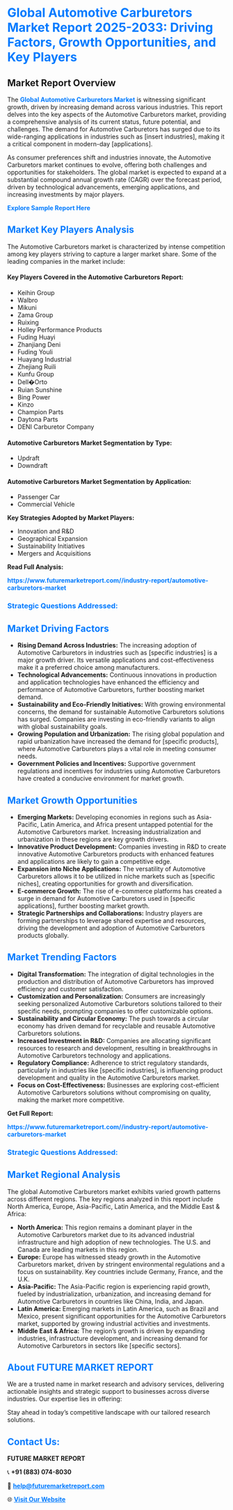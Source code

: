 <h1 style="color: #007BFF;">Global Automotive Carburetors Market Report 2025-2033: Driving Factors, Growth Opportunities, and Key Players</h1>

<section id="overview">
<h2>Market Report Overview</h2>
<p>The <a href="https://www.futuremarketreport.com//industry-report/automotive-carburetors-market" style="color: #007BFF; text-decoration: none;"><strong>Global Automotive Carburetors Market</strong></a> is witnessing significant growth, driven by increasing demand across various industries. This report delves into the key aspects of the Automotive Carburetors market, providing a comprehensive analysis of its current status, future potential, and challenges. The demand for Automotive Carburetors has surged due to its wide-ranging applications in industries such as [insert industries], making it a critical component in modern-day [applications].</p>
<p>As consumer preferences shift and industries innovate, the Automotive Carburetors market continues to evolve, offering both challenges and opportunities for stakeholders. The global market is expected to expand at a substantial compound annual growth rate (CAGR) over the forecast period, driven by technological advancements, emerging applications, and increasing investments by major players.</p>
</section>

<section id="overview">
<p><a href="https://www.futuremarketreport.com//request-sample/reportId=50063" style="color: #007BFF; text-decoration: none;"><strong>Explore Sample Report Here</strong></a></p>
</section>

<section id="key-players">
<h2 style="color: #007BFF;">Market Key Players Analysis</h2>
<p>The Automotive Carburetors market is characterized by intense competition among key players striving to capture a larger market share. Some of the leading companies in the market include:</p>
<h4>Key Players Covered in the Automotive Carburetors Report:</h4>
<ul><li>Keihin Group</li><li>Walbro</li><li>Mikuni</li><li>Zama Group</li><li>Ruixing</li><li>Holley Performance Products</li><li>Fuding Huayi</li><li>Zhanjiang Deni</li><li>Fuding Youli</li><li>Huayang Industrial</li><li>Zhejiang Ruili</li><li>Kunfu Group</li><li>Dell�Orto</li><li>Ruian Sunshine</li><li>Bing Power</li><li>Kinzo</li><li>Champion Parts</li><li>Daytona Parts</li><li>DENI Carburetor Company</li></ul>
<h4>Automotive Carburetors Market Segmentation by Type:</h4>
<ul><li>Updraft</li><li>Downdraft</li></ul>

<h4>Automotive Carburetors Market Segmentation by Application:</h4>
<ul><li>Passenger Car</li><li>Commercial Vehicle</li></ul>
<p><strong>Key Strategies Adopted by Market Players:</strong></p>
<ul>
<li>Innovation and R&D</li>
<li>Geographical Expansion</li>
<li>Sustainability Initiatives</li>
<li>Mergers and Acquisitions</li>
</ul>
</section>

<section>
<p><strong>Read Full Analysis: </strong></p><a href="https://www.futuremarketreport.com//industry-report/automotive-carburetors-market" style="color: #007BFF; text-decoration: none;"><strong>https://www.futuremarketreport.com//industry-report/automotive-carburetors-market</strong></a>
<h3 style="color: #007BFF;">Strategic Questions Addressed:</h3>
</section>

<section id="driving-factors">
<h2 style="color: #007BFF;">Market Driving Factors</h2>
<ul>
<li><strong>Rising Demand Across Industries:</strong> The increasing adoption of Automotive Carburetors in industries such as [specific industries] is a major growth driver. Its versatile applications and cost-effectiveness make it a preferred choice among manufacturers.</li>
<li><strong>Technological Advancements:</strong> Continuous innovations in production and application technologies have enhanced the efficiency and performance of Automotive Carburetors, further boosting market demand.</li>
<li><strong>Sustainability and Eco-Friendly Initiatives:</strong> With growing environmental concerns, the demand for sustainable Automotive Carburetors solutions has surged. Companies are investing in eco-friendly variants to align with global sustainability goals.</li>
<li><strong>Growing Population and Urbanization:</strong> The rising global population and rapid urbanization have increased the demand for [specific products], where Automotive Carburetors plays a vital role in meeting consumer needs.</li>
<li><strong>Government Policies and Incentives:</strong> Supportive government regulations and incentives for industries using Automotive Carburetors have created a conducive environment for market growth.</li>
</ul>
</section>

<section id="growth-opportunities">
<h2 style="color: #007BFF;">Market Growth Opportunities</h2>
<ul>
<li><strong>Emerging Markets:</strong> Developing economies in regions such as Asia-Pacific, Latin America, and Africa present untapped potential for the Automotive Carburetors market. Increasing industrialization and urbanization in these regions are key growth drivers.</li>
<li><strong>Innovative Product Development:</strong> Companies investing in R&D to create innovative Automotive Carburetors products with enhanced features and applications are likely to gain a competitive edge.</li>
<li><strong>Expansion into Niche Applications:</strong> The versatility of Automotive Carburetors allows it to be utilized in niche markets such as [specific niches], creating opportunities for growth and diversification.</li>
<li><strong>E-commerce Growth:</strong> The rise of e-commerce platforms has created a surge in demand for Automotive Carburetors used in [specific applications], further boosting market growth.</li>
<li><strong>Strategic Partnerships and Collaborations:</strong> Industry players are forming partnerships to leverage shared expertise and resources, driving the development and adoption of Automotive Carburetors products globally.</li>
</ul>
</section>

<section id="trending-factors">
<h2 style="color: #007BFF;">Market Trending Factors</h2>
<ul>
<li><strong>Digital Transformation:</strong> The integration of digital technologies in the production and distribution of Automotive Carburetors has improved efficiency and customer satisfaction.</li>
<li><strong>Customization and Personalization:</strong> Consumers are increasingly seeking personalized Automotive Carburetors solutions tailored to their specific needs, prompting companies to offer customizable options.</li>
<li><strong>Sustainability and Circular Economy:</strong> The push towards a circular economy has driven demand for recyclable and reusable Automotive Carburetors solutions.</li>
<li><strong>Increased Investment in R&D:</strong> Companies are allocating significant resources to research and development, resulting in breakthroughs in Automotive Carburetors technology and applications.</li>
<li><strong>Regulatory Compliance:</strong> Adherence to strict regulatory standards, particularly in industries like [specific industries], is influencing product development and quality in the Automotive Carburetors market.</li>
<li><strong>Focus on Cost-Effectiveness:</strong> Businesses are exploring cost-efficient Automotive Carburetors solutions without compromising on quality, making the market more competitive.</li>
</ul>
</section>

<section>
<p><strong>Get Full Report: </strong></p><a href="https://www.futuremarketreport.com//industry-report/automotive-carburetors-market" style="color: #007BFF; text-decoration: none;"><strong>https://www.futuremarketreport.com//industry-report/automotive-carburetors-market</strong></a>
<h3 style="color: #007BFF;">Strategic Questions Addressed:</h3>
</section>


<section id="regional-analysis">
<h2 style="color: #007BFF;">Market Regional Analysis</h2>
<p>The global Automotive Carburetors market exhibits varied growth patterns across different regions. The key regions analyzed in this report include North America, Europe, Asia-Pacific, Latin America, and the Middle East & Africa:</p>
<ul>
<li><strong>North America:</strong> This region remains a dominant player in the Automotive Carburetors market due to its advanced industrial infrastructure and high adoption of new technologies. The U.S. and Canada are leading markets in this region.</li>
<li><strong>Europe:</strong> Europe has witnessed steady growth in the Automotive Carburetors market, driven by stringent environmental regulations and a focus on sustainability. Key countries include Germany, France, and the U.K.</li>
<li><strong>Asia-Pacific:</strong> The Asia-Pacific region is experiencing rapid growth, fueled by industrialization, urbanization, and increasing demand for Automotive Carburetors in countries like China, India, and Japan.</li>
<li><strong>Latin America:</strong> Emerging markets in Latin America, such as Brazil and Mexico, present significant opportunities for the Automotive Carburetors market, supported by growing industrial activities and investments.</li>
<li><strong>Middle East & Africa:</strong> The region’s growth is driven by expanding industries, infrastructure development, and increasing demand for Automotive Carburetors in sectors like [specific sectors].</li>
</ul>
</section>

<footer>
<h2 style="color: #007BFF;">About FUTURE MARKET REPORT</h2>
<p>We are a trusted name in market research and advisory services, delivering actionable insights and strategic support to businesses across diverse industries. Our expertise lies in offering:</p>

<p>Stay ahead in today’s competitive landscape with our tailored research solutions.</p>

<h2 style="color: #007BFF;">Contact Us:</h2>
<p><strong>FUTURE MARKET REPORT</strong></p>
<p>📞 <strong>+91 (883) 074-8030</strong></p>
<p>📧 <strong><a href="mailto:help@futuremarketreport.com" style="color: #007BFF;">help@futuremarketreport.com</a></strong></p>
<p>🌐 <strong><a href="https://www.futuremarketreport.com/" style="color: #007BFF;">Visit Our Website</a></strong></p>
</footer>